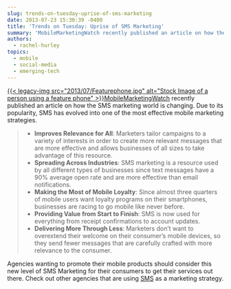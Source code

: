 ```yaml
---
slug: trends-on-tuesday-uprise-of-sms-marketing
date: 2013-07-23 15:30:39 -0400
title: 'Trends on Tuesday: Uprise of SMS Marketing'
summary: 'MobileMarketingWatch recently published an article on how the SMS marketing world is changing. Due to its popularity, SMS has evolved into one of the most effective mobile marketing strategies. Improves Relevance for All: Marketers tailor campaigns to a variety of interests in order'
authors:
  - rachel-hurley
topics:
  - mobile
  - social-media
  - emerging-tech
---
```


[{{< legacy-img src="2013/07/Featurephone.jpg" alt="Stock Image of a person using a feature phone" >}}](https://s3.amazonaws.com/digitalgov/_legacy-img/2013/07/Featurephone.jpg)[MobileMarketingWatch](http://www.mobilemarketingwatch.com/sms-marketing-how-its-changing-in-2013-34049/) recently published an article on how the SMS marketing world is changing. Due to its popularity, SMS has evolved into one of the most effective mobile marketing strategies.

>   * **Improves Relevance for All**: Marketers tailor campaigns to a variety of interests in order to create more relevant messages that are more effective and allows businesses of all sizes to take advantage of this resource.
>   * **Spreading Across Industries**: SMS marketing is a resource used by all different types of businesses since text messages have a 90% average open rate and are more effective than email notifications.
>   * **Making the Most of Mobile Loyalty**: Since almost three quarters of mobile users want loyalty programs on their smartphones, businesses are racing to go mobile like never before.
>   * **Providing Value from Start to Finish**: SMS is now used for everything from receipt confirmations to account updates.
>   * **Delivering More Through Less**: Marketers don&#8217;t want to overextend their welcome on their consumer&#8217;s mobile devices, so they send fewer messages that are carefully crafted with more relevance to the consumer.

Agencies wanting to promote their mobile products should consider this new level of SMS Marketing for their consumers to get their services out there. Check out other agencies that are using [SMS](https://digital.gov/2012/08/21/sms-or-short-message-service/ "SMS or Short Message Service") as a marketing strategy.